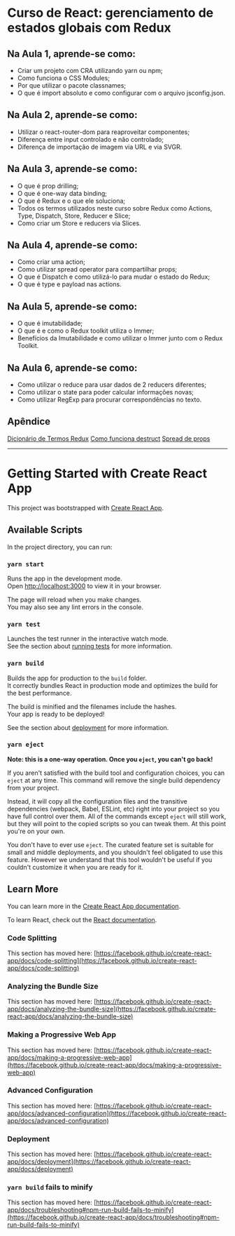 # Curso de React: gerenciamento de estados globais com Redux

## Na Aula 1, aprende-se como:
* Criar um projeto com CRA utilizando yarn ou npm;
* Como funciona o CSS Modules;
* Por que utilizar o pacote classnames;
* O que é import absoluto e como configurar com o arquivo jsconfig.json.

## Na Aula 2, aprende-se como:
* Utilizar o react-router-dom para reaproveitar componentes;
* Diferença entre input controlado e não controlado;
* Diferença de importação de imagem via URL e via SVGR.

## Na Aula 3, aprende-se como:
* O que é prop drilling;
* O que é one-way data binding;
* O que é Redux e o que ele soluciona;
* Todos os termos utilizados neste curso sobre Redux como Actions, Type, Dispatch, Store, Reducer e Slice;
* Como criar um Store e reducers via Slices.

## Na Aula 4, aprende-se como:
* Como criar uma action;
* Como utilizar spread operator para compartilhar props;
* O que é Dispatch e como utilizá-lo para mudar o estado do Redux;
* O que é type e payload nas actions.

## Na Aula 5, aprende-se como:
* O que é imutabilidade;
* O que é e como o Redux toolkit utiliza o Immer;
* Benefícios da Imutabilidade e como utilizar o Immer junto com o Redux Toolkit.

## Na Aula 6, aprende-se como:
* Como utilizar o reduce para usar dados de 2 reducers diferentes;
* Como utilizar o state para poder calcular informações novas;
* Como utilizar RegExp para procurar correspondências no texto.

## Apêndice
[Dicionário de Termos Redux](https://cursos.alura.com.br/course/react-gerenciamento-estados-globais-redux/task/112597)
[Como funciona destruct](https://cursos.alura.com.br/course/react-gerenciamento-estados-globais-redux/task/112601)
[Spread de props](https://cursos.alura.com.br/course/react-gerenciamento-estados-globais-redux/task/112602)

---
# Getting Started with Create React App

This project was bootstrapped with [Create React App](https://github.com/facebook/create-react-app).

## Available Scripts

In the project directory, you can run:

### `yarn start`

Runs the app in the development mode.\
Open [http://localhost:3000](http://localhost:3000) to view it in your browser.

The page will reload when you make changes.\
You may also see any lint errors in the console.

### `yarn test`

Launches the test runner in the interactive watch mode.\
See the section about [running tests](https://facebook.github.io/create-react-app/docs/running-tests) for more information.

### `yarn build`

Builds the app for production to the `build` folder.\
It correctly bundles React in production mode and optimizes the build for the best performance.

The build is minified and the filenames include the hashes.\
Your app is ready to be deployed!

See the section about [deployment](https://facebook.github.io/create-react-app/docs/deployment) for more information.

### `yarn eject`

**Note: this is a one-way operation. Once you `eject`, you can't go back!**

If you aren't satisfied with the build tool and configuration choices, you can `eject` at any time. This command will remove the single build dependency from your project.

Instead, it will copy all the configuration files and the transitive dependencies (webpack, Babel, ESLint, etc) right into your project so you have full control over them. All of the commands except `eject` will still work, but they will point to the copied scripts so you can tweak them. At this point you're on your own.

You don't have to ever use `eject`. The curated feature set is suitable for small and middle deployments, and you shouldn't feel obligated to use this feature. However we understand that this tool wouldn't be useful if you couldn't customize it when you are ready for it.

## Learn More

You can learn more in the [Create React App documentation](https://facebook.github.io/create-react-app/docs/getting-started).

To learn React, check out the [React documentation](https://reactjs.org/).

### Code Splitting

This section has moved here: [https://facebook.github.io/create-react-app/docs/code-splitting](https://facebook.github.io/create-react-app/docs/code-splitting)

### Analyzing the Bundle Size

This section has moved here: [https://facebook.github.io/create-react-app/docs/analyzing-the-bundle-size](https://facebook.github.io/create-react-app/docs/analyzing-the-bundle-size)

### Making a Progressive Web App

This section has moved here: [https://facebook.github.io/create-react-app/docs/making-a-progressive-web-app](https://facebook.github.io/create-react-app/docs/making-a-progressive-web-app)

### Advanced Configuration

This section has moved here: [https://facebook.github.io/create-react-app/docs/advanced-configuration](https://facebook.github.io/create-react-app/docs/advanced-configuration)

### Deployment

This section has moved here: [https://facebook.github.io/create-react-app/docs/deployment](https://facebook.github.io/create-react-app/docs/deployment)

### `yarn build` fails to minify

This section has moved here: [https://facebook.github.io/create-react-app/docs/troubleshooting#npm-run-build-fails-to-minify](https://facebook.github.io/create-react-app/docs/troubleshooting#npm-run-build-fails-to-minify)
